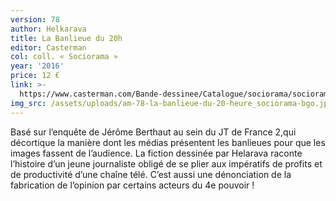 ```yaml
---
version: 78
author: Helkarava
title: La Banlieue du 20h
editor: Casterman
col: coll. « Sociorama »
year: '2016'
price: 12 €
link: >-
  https://www.casterman.com/Bande-dessinee/Catalogue/sociorama/sociorama-la-banlieue-du-20h
img_src: /assets/uploads/am-78-la-banlieue-du-20-heure_sociorama-bgo.jpg
---
```

Basé sur l’enquête de Jérôme Berthaut au sein du JT de France 2,qui décortique la manière dont les médias présentent les banlieues pour que les images fassent de l’audience. La fiction dessinée par Helarava raconte l’histoire d’un jeune journaliste obligé de se plier aux impératifs de profits et de productivité d’une chaîne télé. C’est aussi une dénonciation de la fabrication de l’opinion par certains acteurs du 4e pouvoir !
